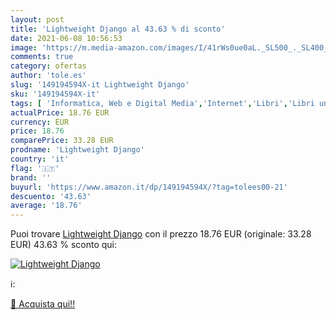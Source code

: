 ```yaml
---
layout: post
title: 'Lightweight Django al 43.63 % di sconto'
date: 2021-06-08 10:56:53
image: 'https://m.media-amazon.com/images/I/41rWs0ue0aL._SL500_._SL400_.jpg'
comments: true
category: ofertas
author: 'tole.es'
slug: '149194594X-it Lightweight Django'
sku: '149194594X-it'
tags: [ 'Informatica, Web e Digital Media','Internet','Libri','Libri universitari','Libri universitari informatica','Linguaggi di programmazione','Programmazione', ]
actualPrice: 18.76 EUR
currency: EUR
price: 18.76
comparePrice: 33.28 EUR
prodname: 'Lightweight Django'
country: 'it'
flag: '🇮🇹'
brand: ''
buyurl: 'https://www.amazon.it/dp/149194594X/?tag=tolees00-21'
descuento: '43.63'
average: '18.76'
---
```


Puoi trovare [Lightweight Django](https://www.amazon.it/dp/149194594X/?tag=tolees00-21) con il prezzo 18.76 EUR (originale: 33.28 EUR) 43.63 % sconto qui:

[![Lightweight Django](https://m.media-amazon.com/images/I/41rWs0ue0aL._SL500_._SL400_.jpg)](https://www.amazon.it/dp/149194594X/?tag=tolees00-21)

ℹ️:


[🛒 Acquista qui!!](https://www.amazon.it/dp/149194594X/?tag=tolees00-21)
